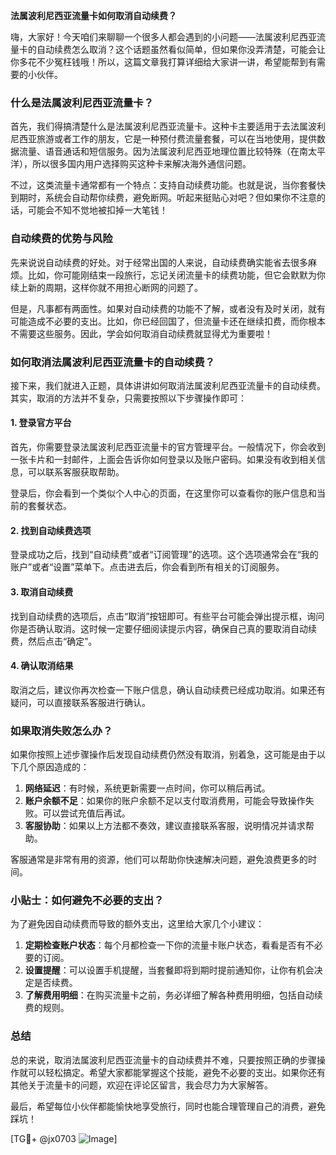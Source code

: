 **法属波利尼西亚流量卡如何取消自动续费？**

嗨，大家好！今天咱们来聊聊一个很多人都会遇到的小问题——法属波利尼西亚流量卡的自动续费怎么取消？这个话题虽然看似简单，但如果你没弄清楚，可能会让你多花不少冤枉钱哦！所以，这篇文章我打算详细给大家讲一讲，希望能帮到有需要的小伙伴。

### 什么是法属波利尼西亚流量卡？

首先，我们得搞清楚什么是法属波利尼西亚流量卡。这种卡主要适用于去法属波利尼西亚旅游或者工作的朋友，它是一种预付费流量套餐，可以在当地使用，提供数据流量、语音通话和短信服务。因为法属波利尼西亚地理位置比较特殊（在南太平洋），所以很多国内用户选择购买这种卡来解决海外通信问题。

不过，这类流量卡通常都有一个特点：支持自动续费功能。也就是说，当你套餐快到期时，系统会自动帮你续费，避免断网。听起来挺贴心对吧？但如果你不注意的话，可能会不知不觉地被扣掉一大笔钱！

### 自动续费的优势与风险

先来说说自动续费的好处。对于经常出国的人来说，自动续费确实能省去很多麻烦。比如，你可能刚结束一段旅行，忘记关闭流量卡的续费功能，但它会默默为你续上新的周期，这样你就不用担心断网的问题了。

但是，凡事都有两面性。如果对自动续费的功能不了解，或者没有及时关闭，就有可能造成不必要的支出。比如，你已经回国了，但流量卡还在继续扣费，而你根本不需要这些服务。因此，学会如何取消自动续费就显得尤为重要啦！

### 如何取消法属波利尼西亚流量卡的自动续费？

接下来，我们就进入正题，具体讲讲如何取消法属波利尼西亚流量卡的自动续费。其实，取消的方法并不复杂，只需要按照以下步骤操作即可：

#### 1. 登录官方平台

首先，你需要登录法属波利尼西亚流量卡的官方管理平台。一般情况下，你会收到一张卡片和一封邮件，上面会告诉你如何登录以及账户密码。如果没有收到相关信息，可以联系客服获取帮助。

登录后，你会看到一个类似个人中心的页面，在这里你可以查看你的账户信息和当前的套餐状态。

#### 2. 找到自动续费选项

登录成功之后，找到“自动续费”或者“订阅管理”的选项。这个选项通常会在“我的账户”或者“设置”菜单下。点击进去后，你会看到所有相关的订阅服务。

#### 3. 取消自动续费

找到自动续费的选项后，点击“取消”按钮即可。有些平台可能会弹出提示框，询问你是否确认取消。这时候一定要仔细阅读提示内容，确保自己真的要取消自动续费，然后点击“确定”。

#### 4. 确认取消结果

取消之后，建议你再次检查一下账户信息，确认自动续费已经成功取消。如果还有疑问，可以直接联系客服进行确认。

### 如果取消失败怎么办？

如果你按照上述步骤操作后发现自动续费仍然没有取消，别着急，这可能是由于以下几个原因造成的：

1. **网络延迟**：有时候，系统更新需要一点时间，你可以稍后再试。
2. **账户余额不足**：如果你的账户余额不足以支付取消费用，可能会导致操作失败。可以尝试充值后再试。
3. **客服协助**：如果以上方法都不奏效，建议直接联系客服，说明情况并请求帮助。

客服通常是非常有用的资源，他们可以帮助你快速解决问题，避免浪费更多的时间。

### 小贴士：如何避免不必要的支出？

为了避免因自动续费而导致的额外支出，这里给大家几个小建议：

1. **定期检查账户状态**：每个月都检查一下你的流量卡账户状态，看看是否有不必要的订阅。
2. **设置提醒**：可以设置手机提醒，当套餐即将到期时提前通知你，让你有机会决定是否续费。
3. **了解费用明细**：在购买流量卡之前，务必详细了解各种费用明细，包括自动续费的规则。

### 总结

总的来说，取消法属波利尼西亚流量卡的自动续费并不难，只要按照正确的步骤操作就可以轻松搞定。希望大家都能掌握这个技能，避免不必要的支出。如果你还有其他关于流量卡的问题，欢迎在评论区留言，我会尽力为大家解答。

最后，希望每位小伙伴都能愉快地享受旅行，同时也能合理管理自己的消费，避免踩坑！

[TG💪+ @jx0703 ![Image](https://github.com/user-attachments/assets/dbca1d08-cadb-493c-b0ec-ad6f7a83f270)]